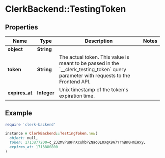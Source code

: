 # ClerkBackend::TestingToken

## Properties

| Name | Type | Description | Notes |
| ---- | ---- | ----------- | ----- |
| **object** | **String** |  |  |
| **token** | **String** | The actual token. This value is meant to be passed in the &#x60;__clerk_testing_token&#x60; query parameter with requests to the Frontend API. |  |
| **expires_at** | **Integer** | Unix timestamp of the token&#39;s expiration time.  |  |

## Example

```ruby
require 'clerk-backend'

instance = ClerkBackend::TestingToken.new(
  object: null,
  token: 1713877200-c_2J2MvPu9PnXcuhbPZNao0LOXqK9A7YrnBn0HmIWxy,
  expires_at: 1713880800
)
```

